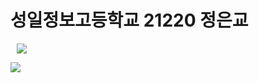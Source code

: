 # 성일정보고등학교 21220 정은교

<a href="https://instagram.com/kyo_0209_">
    <img 
        src="http://img.shields.io/badge/-Instagram-black?style=flat&logo=Instagram&link=https://instagram.com/kyo_0209_/"
        style="height : auto; margin-left : 10px; margin-right : 10px;"/>
</a>

<a href="https://velog.io/@seondal"><img src="https://simpleicons.org/badge/Instagram-E4405F?style=flat-square&logo=Blogger&logoColor=white"/></a>
